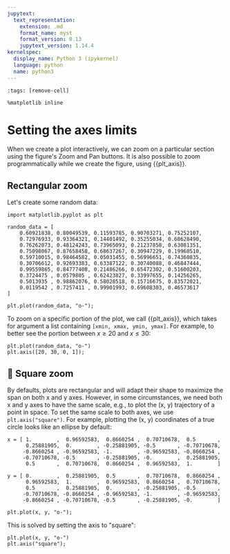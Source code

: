 ```yaml
---
jupytext:
  text_representation:
    extension: .md
    format_name: myst
    format_version: 0.13
    jupytext_version: 1.14.4
kernelspec:
  display_name: Python 3 (ipykernel)
  language: python
  name: python3
---
```


```{code-cell}
:tags: [remove-cell]

%matplotlib inline
```

# Setting the axes limits

When we create a plot interactively, we can zoom on a particular section using the figure's Zoom and Pan buttons. It is also possible to zoom programmatically while we create the figure, using {{plt_axis}}.

## Rectangular zoom

Let's create some random data:

```{code-cell}
import matplotlib.pyplot as plt

random_data = [
    0.60921838, 0.80049539, 0.11593785, 0.90703271, 0.75252107,
    0.72976933, 0.93364321, 0.14401492, 0.35255034, 0.68628490,
    0.76262073, 0.48124243, 0.73965093, 0.21237858, 0.63081351,
    0.75098067, 0.87658458, 0.68637267, 0.30947229, 0.19968510,
    0.59710015, 0.98464582, 0.05031455, 0.56996651, 0.74360835,
    0.30706612, 0.92693383, 0.63387122, 0.30740088, 0.46847444,
    0.99559865, 0.84777408, 0.21486266, 0.65472302, 0.51600203,
    0.3724475 , 0.0579805 , 0.62423827, 0.33997655, 0.14256265,
    0.5013935 , 0.98862076, 0.58028518, 0.15716675, 0.83572021,
    0.0119542 , 0.7257411 , 0.99901993, 0.69608303, 0.46573617
]

plt.plot(random_data, "o-");
```

To zoom on a specific portion of the plot, we call {{plt_axis}}, which takes for argument a list containing `[xmin, xmax, ymin, ymax]`. For example, to better see the portion between $x \geq 20$ and $x \leq 30$:

```{code-cell}
plt.plot(random_data, "o-")
plt.axis([20, 30, 0, 1]);
```

## 📄 Square zoom

By defaults, plots are rectangular and will adapt their shape to maximize the span on both x and y axes. However, in some circumstances, we need both x and y axes to have the same scale, e.g., to plot the (x, y) trajectory of a point in space. To set the same scale to both axes, we use `plt.axis("square")`. For example, plotting the (x, y) coordinates of a true circle looks like an ellipse by default:

```{code-cell}
x = [ 1.        ,  0.96592583,  0.8660254 ,  0.70710678,  0.5       ,
      0.25881905,  0.        , -0.25881905, -0.5       , -0.70710678,
     -0.8660254 , -0.96592583, -1.        , -0.96592583, -0.8660254 ,
     -0.70710678, -0.5       , -0.25881905, -0.        ,  0.25881905,
      0.5       ,  0.70710678,  0.8660254 ,  0.96592583,  1.        ]
     
y = [ 0.        ,  0.25881905,  0.5       ,  0.70710678,  0.8660254 ,
      0.96592583,  1.        ,  0.96592583,  0.8660254 ,  0.70710678,
      0.5       ,  0.25881905,  0.        , -0.25881905, -0.5       ,
     -0.70710678, -0.8660254 , -0.96592583, -1.        , -0.96592583,
     -0.8660254 , -0.70710678, -0.5       , -0.25881905, -0.        ]
     
plt.plot(x, y, "o-");
```

This is solved by setting the axis to "square":

```{code-cell}
plt.plot(x, y, "o-")
plt.axis("square");
```
